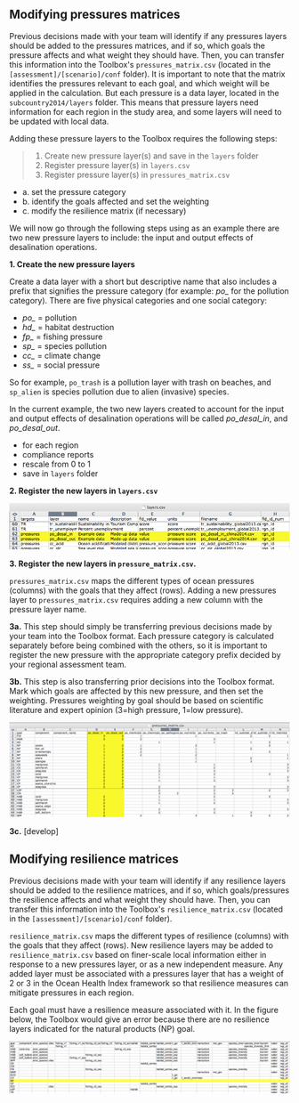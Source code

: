 ## Modifying pressures matrices

Previous decisions made with your team will identify if any pressures layers should be added to the pressures matrices, and if so, which goals the pressure affects and what weight they should have. Then, you can transfer this information into the Toolbox's `pressures_matrix.csv` (located in the `[assessment]/[scenario]/conf` folder). It is important to note that the matrix identifies the pressures relevant to each goal, and which weight will be applied in the calculation. But each pressure is a data layer, located in the `subcountry2014/layers` folder. This means that pressure layers need information for each region in the study area, and some layers will need to be updated with local data.  

Adding these pressure layers to the Toolbox requires the following steps:

> 1. Create new pressure layer(s) and save in the `layers` folder
> 2. Register pressure layer(s) in `layers.csv` 
> 3. Register pressure layer(s) in `pressures_matrix.csv`
  + a. set the pressure category  
  + b. identify the goals affected and set the weighting
  + c. modify the resilience matrix (if necessary) 

We will now go through the following steps using as an example there are two new pressure layers to include: the input and output effects of desalination operations.


**1. Create the new pressure layers**

Create a data layer with a short but descriptive name that also includes a prefix that signifies the pressure category (for example: *po_* for the pollution category). There are five physical categories and one social category:

* *po_* = pollution
* *hd_* = habitat destruction
* *fp_* = fishing pressure
* *sp_* = species pollution
* *cc_* = climate change
* *ss_* = social pressure  

So for example, `po_trash` is a pollution layer with trash on beaches, and `sp_alien` is species pollution due to alien (invasive) species.

In the current example, the two new layers created to account for the input and output effects of desalination operations will be called *po_desal_in*, and *po_desal_out*.

- for each region
- compliance reports
- rescale from 0 to 1
- save in `layers` folder

**2. Register the new layers in `layers.csv`**

![](./fig/register_pressure.png)

**3. Register the new layers in `pressure_matrix.csv`.**  

`pressures_matrix.csv` maps the different types of ocean pressures (columns) with the goals that they affect (rows). Adding a new pressures layer to `pressures_matrix.csv` requires adding a new column with the pressure layer name.

**3a.** This step should simply be transferring previous decisions made by your team into the Toolbox format. Each pressure category is calculated separately before being combined with the others, so it is important to register the new pressure with the appropriate category prefix decided by your regional assessment team.  

**3b.** This step is also transferring prior decisions into the Toolbox format. Mark which goals are affected by this new pressure, and then set the weighting. Pressures weighting by goal should be based on scientific literature and expert opinion (3=high pressure, 1=low pressure). 

![](./fig/register_new_pressures.png)

**3c.** [develop]


## Modifying resilience matrices

Previous decisions made with your team will identify if any resilience layers should be added to the resilience matrices, and if so, which goals/pressures the resilience affects and what weight they should have. Then, you can transfer this information into the Toolbox's `resilience_matrix.csv` (located in the `[assessment]/[scenario]/conf` folder).

`resilience_matrix.csv` maps the different types of resilience (columns) with the goals that they affect (rows). New resilience layers may be added to `resilience_matrix.csv` based on finer-scale local information either in response to a new pressures layer, or as a new independent measure. Any added layer must be associated with a pressures layer that has a weight of 2 or 3 in the Ocean Health Index framework so that resilience measures can mitigate pressures in each region.

Each goal must have a resilience measure associated with it. In the figure below, the Toolbox would give an error because there are no resilience layers indicated for the natural products (NP) goal. 
  
![](./fig/resil_mtx_bad.png)  
  
